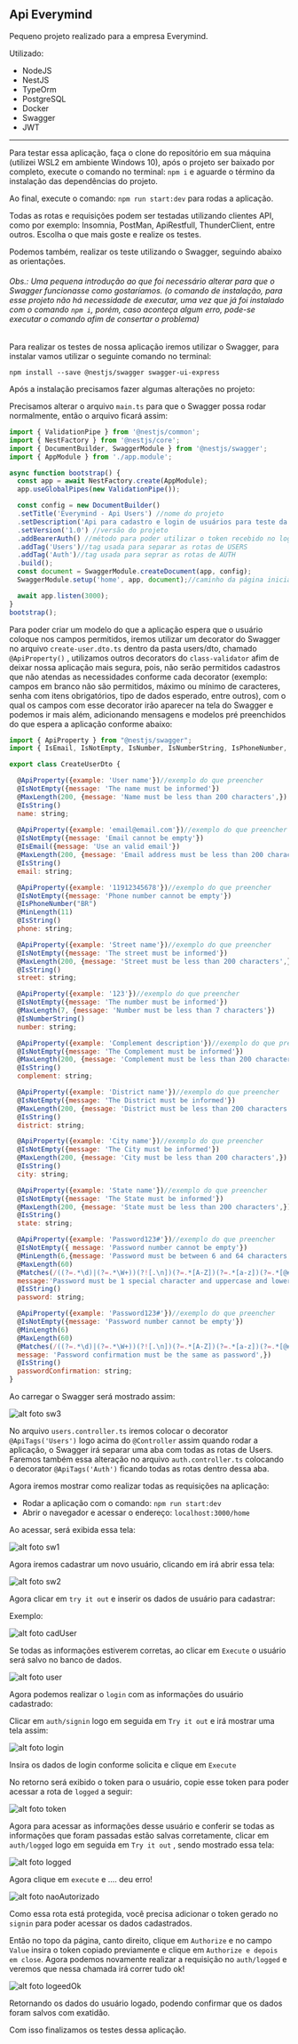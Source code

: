 ## Api Everymind

Pequeno projeto realizado para a empresa Everymind.

Utilizado: 

* NodeJS
* NestJS
* TypeOrm
* PostgreSQL
* Docker
* Swagger
* JWT



------



Para testar essa aplicação, faça o clone do repositório em sua máquina (utilizei WSL2 em ambiente Windows 10), após o projeto ser baixado por completo, execute o comando no terminal: ``npm i`` e aguarde o término da instalação das dependências do projeto.



Ao final, execute o comando: ``npm run start:dev`` para rodas a aplicação.



Todas as rotas e requisições podem ser testadas utilizando clientes API, como por exemplo: Insomnia, PostMan, ApiRestfull, ThunderClient, entre outros. Escolha o que mais goste e realize os testes.



Podemos também, realizar os teste utilizando o Swagger, seguindo abaixo as orientações.



###### Obs.: Uma pequena introdução ao que foi necessário alterar para que o Swagger funcionasse como gostaríamos. (o comando de instalação, para esse projeto não há necessidade de executar, uma vez que já foi instalado com o comando ``npm i``, porém, caso aconteça algum erro, pode-se executar o comando afim de consertar o problema)



Para realizar os testes de nossa aplicação iremos utilizar o Swagger, para instalar vamos utilizar o seguinte comando no terminal: 

 ``npm install --save @nestjs/swagger swagger-ui-express``



Após a instalação precisamos fazer algumas alterações no projeto:

Precisamos alterar o arquivo ``main.ts`` para que o Swagger possa rodar normalmente, então o arquivo ficará assim:

```javascript
import { ValidationPipe } from '@nestjs/common';
import { NestFactory } from '@nestjs/core';
import { DocumentBuilder, SwaggerModule } from '@nestjs/swagger';
import { AppModule } from './app.module';

async function bootstrap() {
  const app = await NestFactory.create(AppModule);
  app.useGlobalPipes(new ValidationPipe());

  const config = new DocumentBuilder()
  .setTitle('Everymind - Api Users') //nome do projeto
  .setDescription('Api para cadastro e login de usuários para teste da Everymind')//descrição para o projeto
  .setVersion('1.0') //versão do projeto
  .addBearerAuth() //método para poder utilizar o token recebido no login
  .addTag('Users')//tag usada para separar as rotas de USERS
  .addTag('Auth')//tag usada para seprar as rotas de AUTH
  .build();
  const document = SwaggerModule.createDocument(app, config);
  SwaggerModule.setup('home', app, document);//caminho da página inicial ficando localhost:3000/home

  await app.listen(3000);
}
bootstrap();
```



Para poder criar um modelo do que a aplicação espera que o usuário coloque nos campos permitidos, iremos utilizar um decorator do Swagger no arquivo ``create-user.dto.ts`` dentro da pasta users/dto, chamado ``@ApiProperty()`` , utilizamos outros decorators do ``class-validator`` afim de deixar nossa aplicação mais segura, pois, não serão permitidos cadastros que não atendas as necessidades conforme cada decorator (exemplo: campos em branco não são permitidos, máximo ou mínimo de caracteres, senha com itens obrigatórios, tipo de dados esperado, entre outros), com o qual os campos com esse decorator irão aparecer na tela do Swagger e podemos ir mais além, adicionando mensagens e modelos pré preenchidos do que espera a aplicação conforme abaixo:

```javascript
import { ApiProperty } from "@nestjs/swagger";
import { IsEmail, IsNotEmpty, IsNumber, IsNumberString, IsPhoneNumber, IsString, Matches, MaxLength, MinLength } from "class-validator";

export class CreateUserDto {

  @ApiProperty({example: 'User name'})//exemplo do que preencher
  @IsNotEmpty({message: 'The name must be informed'})
  @MaxLength(200, {message: 'Name must be less than 200 characters',})
  @IsString()
  name: string;
  
  @ApiProperty({example: 'email@email.com'})//exemplo do que preencher
  @IsNotEmpty({message: 'Email cannot be empty'})
  @IsEmail({message: 'Use an valid email'})
  @MaxLength(200, {message: 'Email address must be less than 200 characters',})
  @IsString()
  email: string;

  @ApiProperty({example: '11912345678'})//exemplo do que preencher
  @IsNotEmpty({message: 'Phone number cannot be empty'})
  @IsPhoneNumber("BR")
  @MinLength(11)
  @IsString()
  phone: string;

  @ApiProperty({example: 'Street name'})//exemplo do que preencher
  @IsNotEmpty({message: 'The street must be informed'})
  @MaxLength(200, {message: 'Street must be less than 200 characters',})
  @IsString()
  street: string;

  @ApiProperty({example: '123'})//exemplo do que preencher
  @IsNotEmpty({message: 'The number must be informed'})
  @MaxLength(7, {message: 'Number must be less than 7 characters'})
  @IsNumberString()
  number: string;

  @ApiProperty({example: 'Complement description'})//exemplo do que preencher
  @IsNotEmpty({message: 'The Complement must be informed'})
  @MaxLength(200, {message: 'Complement must be less than 200 characters',})
  @IsString()
  complement: string;

  @ApiProperty({example: 'District name'})//exemplo do que preencher
  @IsNotEmpty({message: 'The District must be informed'})
  @MaxLength(200, {message: 'District must be less than 200 characters',})
  @IsString()
  district: string;

  @ApiProperty({example: 'City name'})//exemplo do que preencher
  @IsNotEmpty({message: 'The City must be informed'})
  @MaxLength(200, {message: 'City must be less than 200 characters',})
  @IsString()
  city: string;

  @ApiProperty({example: 'State name'})//exemplo do que preencher
  @IsNotEmpty({message: 'The State must be informed'})
  @MaxLength(200, {message: 'State must be less than 200 characters',})
  @IsString()
  state: string;

  @ApiProperty({example: 'Password123#'})//exemplo do que preencher
  @IsNotEmpty({ message: 'Password number cannot be empty'})
  @MinLength(6,{message: 'Password must be between 6 and 64 characters long',})
  @MaxLength(60)
  @Matches(/((?=.*\d)|(?=.*\W+))(?![.\n])(?=.*[A-Z])(?=.*[a-z])(?=.*[@#$%^&+=]).*$/, {
  message:'Password must be 1 special character and uppercase and lowercase letter',})
  @IsString()
  password: string;

  @ApiProperty({example: 'Password123#'})//exemplo do que preencher
  @IsNotEmpty({message: 'Password number cannot be empty'})
  @MinLength(6)
  @MaxLength(60)
  @Matches(/((?=.*\d)|(?=.*\W+))(?![.\n])(?=.*[A-Z])(?=.*[a-z])(?=.*[@#$%^&+=]).*$/, {
  message: 'Password confirmation must be the same as password',})
  @IsString()
  passwordConfirmation: string;
}
```



Ao carregar o Swagger será mostrado assim:



![alt foto sw3](https://github.com/wsr2k2/everymind/blob/master/src/public/images/sw%203.png?raw=true)



No arquivo ``users.controller.ts`` iremos colocar o decorator ``@ApiTags('Users')`` logo acima do ``@Controller`` assim quando rodar a aplicação, o Swagger irá separar uma aba com todas as rotas de Users. Faremos também essa alteração no arquivo ``auth.controller.ts`` colocando o decorator ``@ApiTags('Auth')`` ficando todas as rotas dentro dessa aba.



Agora iremos mostrar como realizar todas as requisições na aplicação:



* Rodar a aplicação com o comando: ``npm run start:dev``
* Abrir o navegador e acessar o endereço: ``localhost:3000/home``

Ao acessar, será exibida essa tela:



![alt foto sw1](https://github.com/wsr2k2/everymind/blob/master/src/public/images/sw%201.png?raw=true)



Agora iremos cadastrar um novo usuário, clicando em irá abrir essa tela:



![alt foto sw2](https://github.com/wsr2k2/everymind/blob/master/src/public/images/sw%202.png?raw=true )



Agora clicar em ``try it out`` e inserir os dados de usuário para cadastrar:

Exemplo:



![alt foto cadUser](https://github.com/wsr2k2/everymind/blob/master/src/public/images/cadastro%20de%20usuario.png?raw=true)



Se todas as informações estiverem corretas, ao clicar em ``Execute`` o usuário será salvo no banco de dados.



![alt foto user](https://github.com/wsr2k2/everymind/blob/master/src/public/images/retorno%20de%20cadastro.png?raw=true)



Agora podemos realizar o ``login`` com as informações do usuário cadastrado:

Clicar em ``auth/signin`` logo em seguida em ``Try it out`` e irá mostrar uma tela assim:



![alt foto login](https://github.com/wsr2k2/everymind/blob/master/src/public/images/login.png?raw=true)



Insira os dados de login conforme solicita e clique em ``Execute``

No retorno será exibido o token para o usuário, copie esse token para poder acessar a rota de ``logged`` a seguir:



![alt foto token](https://github.com/wsr2k2/everymind/blob/master/src/public/images/token.png?raw=true)



Agora para acessar as informações desse usuário e conferir se todas as informações que foram passadas estão salvas corretamente, clicar em ``auth/logged`` logo em seguida em ``Try it out`` , sendo mostrado essa tela:



![alt foto logged](https://github.com/wsr2k2/everymind/blob/master/src/public/images/logged.png?raw=true)

Agora clique em ``execute`` e .... deu erro!



![alt foto naoAutorizado](https://github.com/wsr2k2/everymind/blob/master/src/public/images/nao%20autorizado.png?raw=true)

Como essa rota está protegida, você precisa adicionar o token gerado no ``signin`` para poder acessar os dados cadastrados.



Então no topo da página, canto direito, clique em ``Authorize`` e no campo ``Value`` insira o token copiado previamente e clique em ``Authorize e depois em close``. Agora podemos novamente realizar a requisição no ``auth/logged`` e veremos que nessa chamada irá correr tudo ok!





![alt foto logeedOk](https://github.com/wsr2k2/everymind/blob/master/src/public/images/logged.png?raw=true)

Retornando os dados do usuário logado, podendo confirmar que os dados foram salvos com exatidão.



Com isso finalizamos os testes dessa aplicação.



